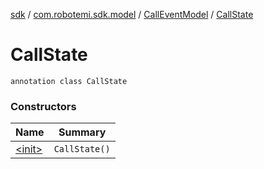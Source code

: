 [sdk](../../../index.md) / [com.robotemi.sdk.model](../../index.md) / [CallEventModel](../index.md) / [CallState](./index.md)

# CallState

`annotation class CallState`

### Constructors

| Name | Summary |
|---|---|
| [&lt;init&gt;](-init-.md) | `CallState()` |
